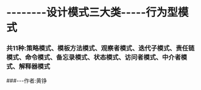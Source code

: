 
# --------设计模式三大类-----行为型模式
### 共11种:策略模式、模板方法模式、观察者模式、迭代子模式、责任链模式、命令模式、备忘录模式、状态模式、访问者模式、中介者模式、解释器模式
                                                            
###---作者:黄铮